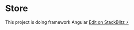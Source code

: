 # Store 

This project is doing framework Angular
[Edit on StackBlitz ⚡️](https://stackblitz.com/edit/angular-x5vxad)
